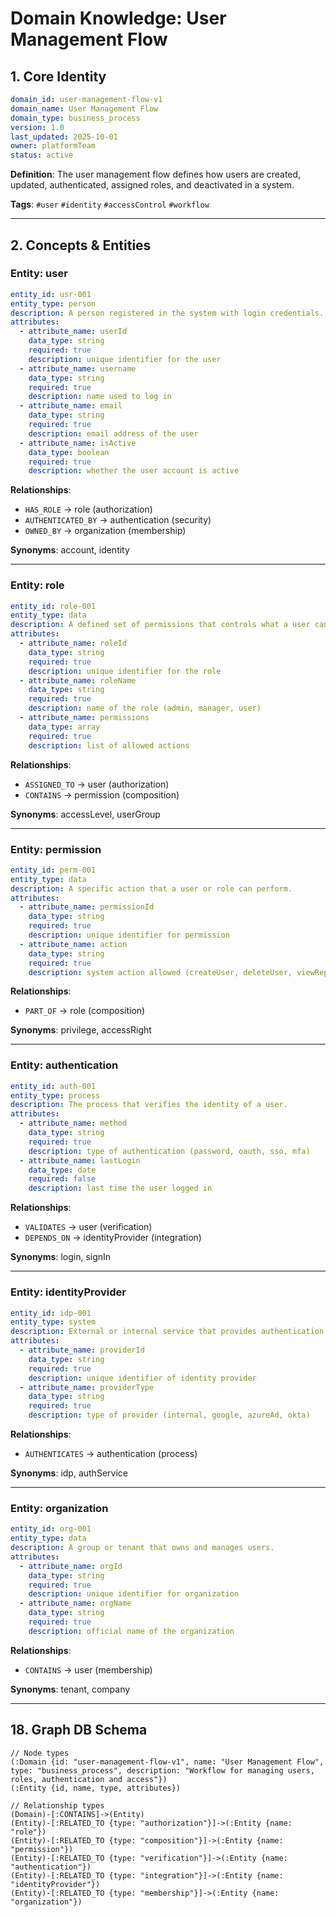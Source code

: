 # Domain Knowledge: User Management Flow

## 1. Core Identity

```yaml
domain_id: user-management-flow-v1
domain_name: User Management Flow
domain_type: business_process
version: 1.0
last_updated: 2025-10-01
owner: platformTeam
status: active
```

**Definition**: The user management flow defines how users are created, updated, authenticated, assigned roles, and deactivated in a system.

**Tags**: `#user` `#identity` `#accessControl` `#workflow`

---

## 2. Concepts & Entities

### Entity: user

```yaml
entity_id: usr-001
entity_type: person
description: A person registered in the system with login credentials.
attributes:
  - attribute_name: userId
    data_type: string
    required: true
    description: unique identifier for the user
  - attribute_name: username
    data_type: string
    required: true
    description: name used to log in
  - attribute_name: email
    data_type: string
    required: true
    description: email address of the user
  - attribute_name: isActive
    data_type: boolean
    required: true
    description: whether the user account is active
```

**Relationships**:

- `HAS_ROLE` → role (authorization)
- `AUTHENTICATED_BY` → authentication (security)
- `OWNED_BY` → organization (membership)

**Synonyms**: account, identity

---

### Entity: role

```yaml
entity_id: role-001
entity_type: data
description: A defined set of permissions that controls what a user can do.
attributes:
  - attribute_name: roleId
    data_type: string
    required: true
    description: unique identifier for the role
  - attribute_name: roleName
    data_type: string
    required: true
    description: name of the role (admin, manager, user)
  - attribute_name: permissions
    data_type: array
    required: true
    description: list of allowed actions
```

**Relationships**:

- `ASSIGNED_TO` → user (authorization)
- `CONTAINS` → permission (composition)

**Synonyms**: accessLevel, userGroup

---

### Entity: permission

```yaml
entity_id: perm-001
entity_type: data
description: A specific action that a user or role can perform.
attributes:
  - attribute_name: permissionId
    data_type: string
    required: true
    description: unique identifier for permission
  - attribute_name: action
    data_type: string
    required: true
    description: system action allowed (createUser, deleteUser, viewReport)
```

**Relationships**:

- `PART_OF` → role (composition)

**Synonyms**: privilege, accessRight

---

### Entity: authentication

```yaml
entity_id: auth-001
entity_type: process
description: The process that verifies the identity of a user.
attributes:
  - attribute_name: method
    data_type: string
    required: true
    description: type of authentication (password, oauth, sso, mfa)
  - attribute_name: lastLogin
    data_type: date
    required: false
    description: last time the user logged in
```

**Relationships**:

- `VALIDATES` → user (verification)
- `DEPENDS_ON` → identityProvider (integration)

**Synonyms**: login, signIn

---

### Entity: identityProvider

```yaml
entity_id: idp-001
entity_type: system
description: External or internal service that provides authentication.
attributes:
  - attribute_name: providerId
    data_type: string
    required: true
    description: unique identifier of identity provider
  - attribute_name: providerType
    data_type: string
    required: true
    description: type of provider (internal, google, azureAd, okta)
```

**Relationships**:

- `AUTHENTICATES` → authentication (process)

**Synonyms**: idp, authService

---

### Entity: organization

```yaml
entity_id: org-001
entity_type: data
description: A group or tenant that owns and manages users.
attributes:
  - attribute_name: orgId
    data_type: string
    required: true
    description: unique identifier for organization
  - attribute_name: orgName
    data_type: string
    required: true
    description: official name of the organization
```

**Relationships**:

- `CONTAINS` → user (membership)

**Synonyms**: tenant, company

---

## 18. Graph DB Schema

```cypher
// Node types
(:Domain {id: "user-management-flow-v1", name: "User Management Flow", type: "business_process", description: "Workflow for managing users, roles, authentication and access"})
(:Entity {id, name, type, attributes})

// Relationship types
(Domain)-[:CONTAINS]->(Entity)
(Entity)-[:RELATED_TO {type: "authorization"}]->(:Entity {name: "role"})
(Entity)-[:RELATED_TO {type: "composition"}]->(:Entity {name: "permission"})
(Entity)-[:RELATED_TO {type: "verification"}]->(:Entity {name: "authentication"})
(Entity)-[:RELATED_TO {type: "integration"}]->(:Entity {name: "identityProvider"})
(Entity)-[:RELATED_TO {type: "membership"}]->(:Entity {name: "organization"})
```

